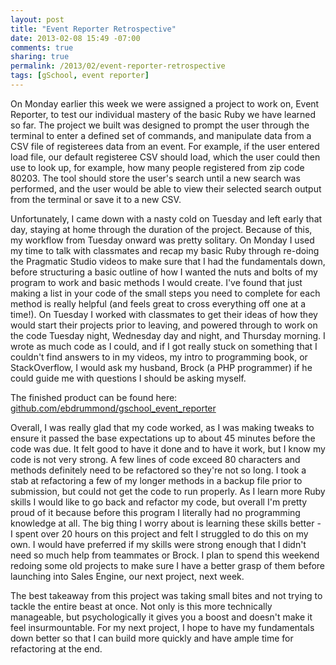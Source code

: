 ```yaml
---
layout: post
title: "Event Reporter Retrospective"
date: 2013-02-08 15:49 -07:00
comments: true
sharing: true
permalink: /2013/02/event-reporter-retrospective
tags: [gSchool, event reporter]
---
```


On Monday earlier this week we were assigned a project to work on, Event Reporter, to test our individual mastery of the basic Ruby we have learned so far.  The project we built was designed to prompt the user through the terminal to enter a defined set of commands, and manipulate data from a CSV file of registerees data from an event.  For example, if the user entered load file, our default registeree CSV should load, which the user could then use to look up, for example, how many people registered from zip code 80203.  The tool should store the user's search until a new search was performed, and the user would be able to view their selected search output from the terminal or save it to a new CSV.

Unfortunately, I came down with a nasty cold on Tuesday and left early that day, staying at home through the duration of the project.  Because of this, my workflow from Tuesday onward was pretty solitary.  On Monday I used my time to talk with classmates and recap my basic Ruby through re-doing the Pragmatic Studio videos to make sure that I had the fundamentals down, before structuring a basic outline of how I wanted the nuts and bolts of my program to work and basic methods I would create.  I've found that just making a list in your code of the small steps you need to complete for each method is really helpful (and feels great to cross everything off one at a time!).  On Tuesday I worked with classmates to get their ideas of how they would start their projects prior to leaving, and powered through to work on the code Tuesday night, Wednesday day and night, and Thursday morning.  I wrote as much code as I could, and if I got really stuck on something that I couldn't find answers to in my videos, my intro to programming book, or StackOverflow, I would ask my husband, Brock (a PHP programmer) if he could guide me with questions I should be asking myself.

The finished product can be found here: [github.com/ebdrummond/gschool_event_reporter](http://github.com/ebdrummond/gschool_event_reporter)

Overall, I was really glad that my code worked, as I was making tweaks to ensure it passed the base expectations up to about 45 minutes before the code was due.  It felt good to have it done and to have it work, but I know my code is not very strong.  A few lines of code exceed 80 characters and methods definitely need to be refactored so they're not so long.  I took a stab at refactoring a few of my longer methods in a backup file prior to submission, but could not get the code to run properly.  As I learn more Ruby skills I would like to go back and refactor my code, but overall I'm pretty proud of it because before this program I literally had no programming knowledge at all.  The big thing I worry about is learning these skills better - I spent over 20 hours on this project and felt I struggled to do this on my own.  I would have preferred if my skills were strong enough that I didn't need so much help from teammates or Brock.  I plan to spend this weekend redoing some old projects to make sure I have a better grasp of them before launching into Sales Engine, our next project, next week.

The best takeaway from this project was taking small bites and not trying to tackle the entire beast at once.  Not only is this more technically manageable, but psychologically it gives you a boost and doesn't make it feel insurmountable.  For my next project, I hope to have my fundamentals down better so that I can build more quickly and have ample time for refactoring at the end.
